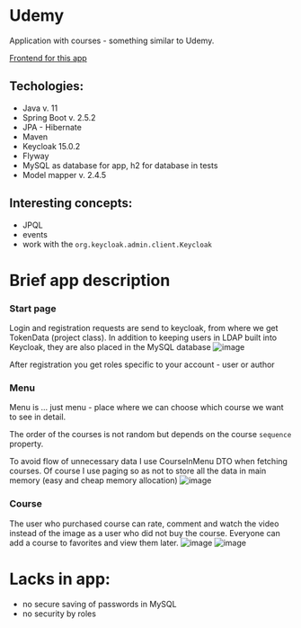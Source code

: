 # Udemy
Application with courses - something similar to Udemy.

[Frontend for this app](https://github.com/KarolXX/Udemy-react)

## Techologies:
* Java v. 11
* Spring Boot v. 2.5.2
* JPA - Hibernate
* Maven
* Keycloak 15.0.2
* Flyway
* MySQL as database for app, h2 for database in tests
* Model mapper v. 2.4.5

## Interesting concepts:
* JPQL
* events
* work with the `org.keycloak.admin.client.Keycloak`

# Brief app description
### Start page
Login and registration requests are send to keycloak, from where we get TokenData (project class).
In addition to keeping users in LDAP built into Keycloak, they are also placed in the MySQL database
![image](https://user-images.githubusercontent.com/71709330/163377719-39ec7303-57eb-497d-89a8-9883098efe5f.png)

After registration you get roles specific to your account - user or author

### Menu
Menu is ... just menu - place where we can choose which course we want to see in detail.

The order of the courses is not random but depends on the course `sequence` property.

To avoid flow of unnecessary data I use CourseInMenu DTO when fetching courses.
Of course I use paging so as not to store all the data in main memory (easy and cheap memory allocation)
![image](https://user-images.githubusercontent.com/71709330/163381342-09b06988-a6ed-48e4-9fec-bf327323a7df.png)

### Course
The user who purchased course can rate, comment and watch the video instead of the image as a user who did not buy the course.
Everyone can add a course to favorites and view them later.
![image](https://user-images.githubusercontent.com/71709330/163387792-a0254ec4-7099-4b87-ad52-1d00a071f5df.png)
![image](https://user-images.githubusercontent.com/71709330/163387462-9d20e5bc-70a0-49f5-b662-35fddf421f83.png)



# Lacks in app:
* no secure saving of passwords in MySQL
* no security by roles


